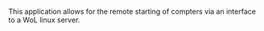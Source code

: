 This application allows for the remote starting of compters via an interface to a WoL linux server.
